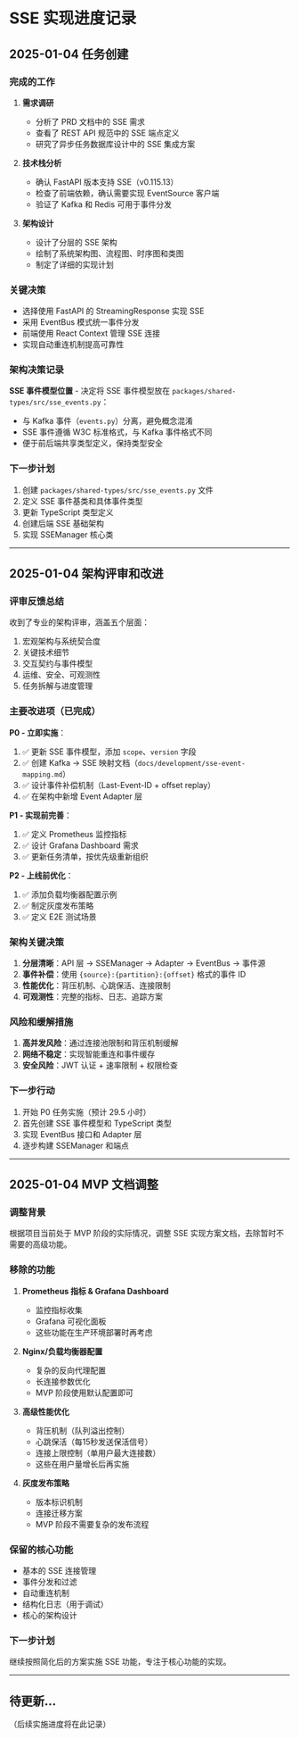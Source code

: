 # SSE 实现进度记录

## 2025-01-04 任务创建

### 完成的工作
1. **需求调研**
   - 分析了 PRD 文档中的 SSE 需求
   - 查看了 REST API 规范中的 SSE 端点定义
   - 研究了异步任务数据库设计中的 SSE 集成方案

2. **技术栈分析**
   - 确认 FastAPI 版本支持 SSE（v0.115.13）
   - 检查了前端依赖，确认需要实现 EventSource 客户端
   - 验证了 Kafka 和 Redis 可用于事件分发

3. **架构设计**
   - 设计了分层的 SSE 架构
   - 绘制了系统架构图、流程图、时序图和类图
   - 制定了详细的实现计划

### 关键决策
- 选择使用 FastAPI 的 StreamingResponse 实现 SSE
- 采用 EventBus 模式统一事件分发
- 前端使用 React Context 管理 SSE 连接
- 实现自动重连机制提高可靠性

### 架构决策记录

**SSE 事件模型位置** - 决定将 SSE 事件模型放在 `packages/shared-types/src/sse_events.py`：
- 与 Kafka 事件（`events.py`）分离，避免概念混淆
- SSE 事件遵循 W3C 标准格式，与 Kafka 事件格式不同
- 便于前后端共享类型定义，保持类型安全

### 下一步计划
1. 创建 `packages/shared-types/src/sse_events.py` 文件
2. 定义 SSE 事件基类和具体事件类型
3. 更新 TypeScript 类型定义
4. 创建后端 SSE 基础架构
5. 实现 SSEManager 核心类

---

## 2025-01-04 架构评审和改进

### 评审反馈总结
收到了专业的架构评审，涵盖五个层面：
1. 宏观架构与系统契合度
2. 关键技术细节
3. 交互契约与事件模型
4. 运维、安全、可观测性
5. 任务拆解与进度管理

### 主要改进项（已完成）

**P0 - 立即实施**：
1. ✅ 更新 SSE 事件模型，添加 `scope`、`version` 字段
2. ✅ 创建 Kafka → SSE 映射文档（`docs/development/sse-event-mapping.md`）
3. ✅ 设计事件补偿机制（Last-Event-ID + offset replay）
4. ✅ 在架构中新增 Event Adapter 层

**P1 - 实现前完善**：
1. ✅ 定义 Prometheus 监控指标
2. ✅ 设计 Grafana Dashboard 需求
3. ✅ 更新任务清单，按优先级重新组织

**P2 - 上线前优化**：
1. ✅ 添加负载均衡器配置示例
2. ✅ 制定灰度发布策略
3. ✅ 定义 E2E 测试场景

### 架构关键决策
1. **分层清晰**：API 层 → SSEManager → Adapter → EventBus → 事件源
2. **事件补偿**：使用 `{source}:{partition}:{offset}` 格式的事件 ID
3. **性能优化**：背压机制、心跳保活、连接限制
4. **可观测性**：完整的指标、日志、追踪方案

### 风险和缓解措施
1. **高并发风险**：通过连接池限制和背压机制缓解
2. **网络不稳定**：实现智能重连和事件缓存
3. **安全风险**：JWT 认证 + 速率限制 + 权限检查

### 下一步行动
1. 开始 P0 任务实施（预计 29.5 小时）
2. 首先创建 SSE 事件模型和 TypeScript 类型
3. 实现 EventBus 接口和 Adapter 层
4. 逐步构建 SSEManager 和端点

---

## 2025-01-04 MVP 文档调整

### 调整背景
根据项目当前处于 MVP 阶段的实际情况，调整 SSE 实现方案文档，去除暂时不需要的高级功能。

### 移除的功能
1. **Prometheus 指标 & Grafana Dashboard**
   - 监控指标收集
   - Grafana 可视化面板
   - 这些功能在生产环境部署时再考虑

2. **Nginx/负载均衡器配置**
   - 复杂的反向代理配置
   - 长连接参数优化
   - MVP 阶段使用默认配置即可

3. **高级性能优化**
   - 背压机制（队列溢出控制）
   - 心跳保活（每15秒发送保活信号）
   - 连接上限控制（单用户最大连接数）
   - 这些在用户量增长后再实施

4. **灰度发布策略**
   - 版本标识机制
   - 连接迁移方案
   - MVP 阶段不需要复杂的发布流程

### 保留的核心功能
- 基本的 SSE 连接管理
- 事件分发和过滤
- 自动重连机制
- 结构化日志（用于调试）
- 核心的架构设计

### 下一步计划
继续按照简化后的方案实施 SSE 功能，专注于核心功能的实现。

---

## 待更新...

（后续实施进度将在此记录）